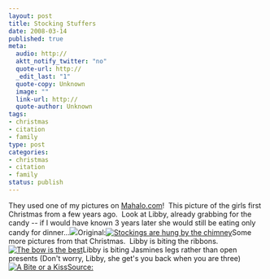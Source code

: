 ```yaml
--- 
layout: post
title: Stocking Stuffers
date: 2008-03-14
published: true
meta: 
  audio: http://
  aktt_notify_twitter: "no"
  quote-url: http://
  _edit_last: "1"
  quote-copy: Unknown
  image: ""
  link-url: http://
  quote-author: Unknown
tags: 
- christmas
- citation
- family
type: post
categories: 
- christmas
- citation
- family
status: publish
---
```

They used one of my pictures on [Mahalo.com](www.mahalo.com)!  This picture of the girls first Christmas from a few years ago.  Look at Libby, already grabbing for the candy -- if I would have known 3 years later she would still be eating only candy for dinner...![](http://media.eick.us/2011/05/2322703280_37b4b119cb_o.gif)Original:[![Stockings are hung by the chimney](http://media.eick.us/2011/05/175253102_1232873799.jpg)](http://www.flickr.com/photos/andreweick/175253102/ "Stockings are hung by the chimney by AndrewEick, on Flickr")Some more pictures from that Christmas.  Libby is biting the ribbons.[![The bow is the best](http://media.eick.us/2011/05/175253413_c4afaa68c4.jpg)](http://www.flickr.com/photos/andreweick/175253413/ "The bow is the best by AndrewEick, on Flickr")Libby is biting Jasmines legs rather than open presents (Don't worry, Libby, she get's you back when you are three)[![A Bite or a Kiss](http://media.eick.us/2011/05/175254093_0bdc9029a1.jpg)](http://www.flickr.com/photos/andreweick/175254093/ "A Bite or a Kiss by AndrewEick, on Flickr")[Source:](http://www.mahalo.com/How_to_Choose_Stocking_Stuffers)
